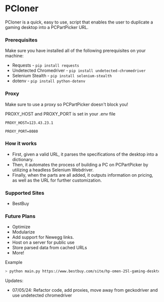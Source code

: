 # PCloner
PCloner is a quick, easy to use, script that enables the user to duplicate a gaming desktop into a PCPartPicker URL.

### Prerequisites
Make sure you have installed all of the following prerequisites on your machine:
* Requests - ```pip install requests```
* Undetected Chromedriver - ```pip install undetected-chromedriver```
* Selenium Stealth - ```pip install selenium-stealth```
* dotenv - ```pip install python-dotenv```

### Proxy
Make sure to use a proxy so PCPartPicker doesn't block you!

PROXY_HOST and PROXY_PORT is set in your .env file

```PROXY_HOST=123.43.23.1```

```PROXY_PORT=8080```

### How it works
  - First, given a valid URL, it parses the specifications of the desktop into a dictionary.
  - Then, it automates the process of building a PC on PCPartPicker by utilizing a headless Selenium Webdriver.
  - Finally, when the parts are all added, it outputs information on pricing, as well as the URL for further customization.

### Supported Sites
* BestBuy

### Future Plans
* Optimize
* Modularize
* Add support for Newegg links.
* Host on a server for public use
* Store parsed data from cached URLs
* More!

Example
```sh
> python main.py https://www.bestbuy.com/site/hp-omen-25l-gaming-desktop-intel-core-i7-14700f-32gb-ddr5-memory-nvidia-geforce-rtx-4060-ti-2tb-ssd-snow-white/6573317.p?skuId=6573317
```

Updates:
- 07/05/24: Refactor code, add proxies, move away from geckodriver and use undetected chromedriver